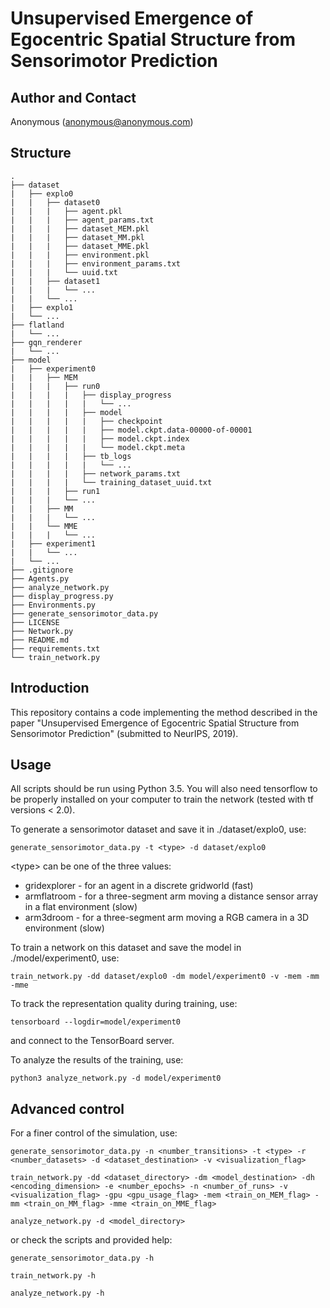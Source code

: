 # Unsupervised Emergence of Egocentric Spatial Structure from Sensorimotor Prediction

## Author and Contact
Anonymous (anonymous@anonymous.com)

## Structure
```
.
├── dataset
|   ├── explo0
|   |   ├── dataset0
|   |   |   ├── agent.pkl
|   |   |   ├── agent_params.txt
|   |   |   ├── dataset_MEM.pkl
|   |   |   ├── dataset_MM.pkl
|   |   |   ├── dataset_MME.pkl
|   |   |   ├── environment.pkl
|   |   |   ├── environment_params.txt
|   |   |   └── uuid.txt
|   |   ├── dataset1
|   |   |   └── ...
|   |   └── ...
|   ├── explo1
|   └── ...
├── flatland
|   └── ...
├── gqn_renderer
|   └── ...
├── model
|   ├── experiment0
|   |   ├── MEM
|   |   |   ├── run0
|   |   |   |   ├── display_progress
|   |   |   |   |   └── ...
|   |   |   |   ├── model
|   |   |   |   |   ├── checkpoint
|   |   |   |   |   ├── model.ckpt.data-00000-of-00001
|   |   |   |   |   ├── model.ckpt.index
|   |   |   |   |   └── model.ckpt.meta
|   |   |   |   ├── tb_logs
|   |   |   |   |   └── ...
|   |   |   |   ├── network_params.txt
|   |   |   |   └── training_dataset_uuid.txt
|   |   |   ├── run1
|   |   |   └── ...
|   |   ├── MM
|   |   |   └── ...
|   |   └── MME
|   |   |   └── ...
|   ├── experiment1
|   |   └── ...
|   └── ...
├── .gitignore
├── Agents.py
├── analyze_network.py
├── display_progress.py
├── Environments.py
├── generate_sensorimotor_data.py
├── LICENSE
├── Network.py
├── README.md
├── requirements.txt
└── train_network.py
```


## Introduction

This repository contains a code implementing the method described in the paper
"Unsupervised Emergence of Egocentric Spatial Structure from Sensorimotor
Prediction" (submitted to NeurIPS, 2019).


## Usage

All scripts should be run using Python 3.5. You will also need tensorflow to be properly
installed on your computer to train the network (tested with tf versions < 2.0).


To generate a sensorimotor dataset and save it in ./dataset/explo0, use:
```
generate_sensorimotor_data.py -t <type> -d dataset/explo0
```
\<type\> can be one of the three values:

* gridexplorer - for an agent in a discrete gridworld (fast)
* armflatroom - for a three-segment arm moving a distance sensor array in a flat environment (slow)
* arm3droom - for a three-segment arm moving a RGB camera in a 3D environment (slow)


To train a network on this dataset and save the model in ./model/experiment0, use:
```
train_network.py -dd dataset/explo0 -dm model/experiment0 -v -mem -mm -mme
```
To track the representation quality during training, use:
```
tensorboard --logdir=model/experiment0
```
and connect to the TensorBoard server.

To analyze the results of the training, use:
```
python3 analyze_network.py -d model/experiment0
```


## Advanced control

For a finer control of the simulation, use:
```
generate_sensorimotor_data.py -n <number_transitions> -t <type> -r <number_datasets> -d <dataset_destination> -v <visualization_flag>

train_network.py -dd <dataset_directory> -dm <model_destination> -dh <encoding_dimension> -e <number_epochs> -n <number_of_runs> -v <visualization_flag> -gpu <gpu_usage_flag> -mem <train_on_MEM_flag> -mm <train_on_MM_flag> -mme <train_on_MME_flag>

analyze_network.py -d <model_directory>
```
or check the scripts and provided help:
```
generate_sensorimotor_data.py -h

train_network.py -h

analyze_network.py -h
```